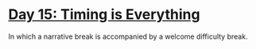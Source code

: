 # [Day 15: Timing is Everything][day15]

[day15]: https://adventofcode.com/2016/day/15

In which a narrative break is accompanied by a welcome difficulty break.
